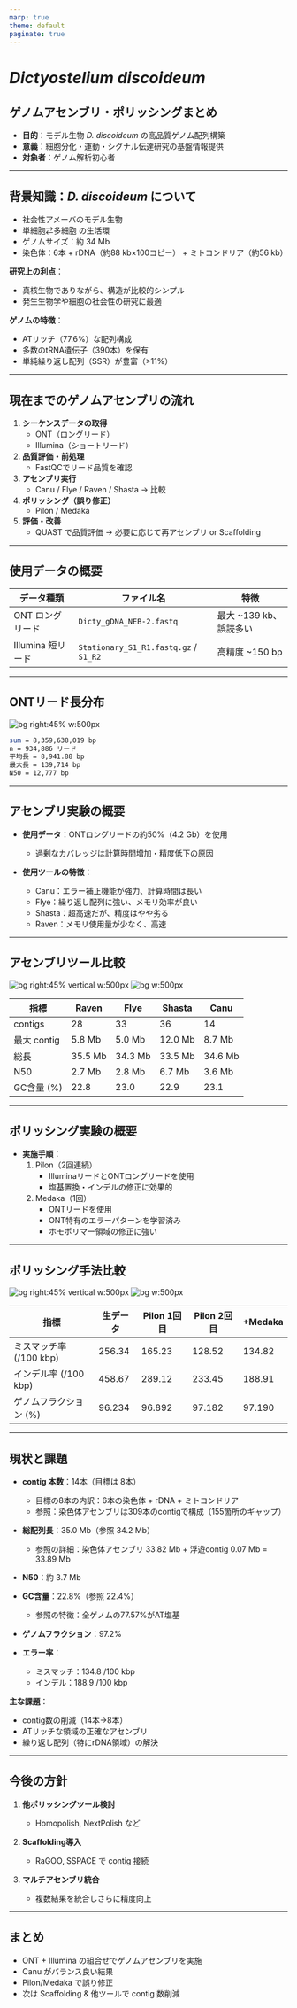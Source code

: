 ```yaml
---
marp: true
theme: default
paginate: true
---
```


# *Dictyostelium discoideum*  
## ゲノムアセンブリ・ポリッシングまとめ

- **目的**：モデル生物 *D. discoideum* の高品質ゲノム配列構築  
- **意義**：細胞分化・運動・シグナル伝達研究の基盤情報提供  
- **対象者**：ゲノム解析初心者  

---

## 背景知識：*D. discoideum* について

- 社会性アメーバのモデル生物  
- 単細胞⇄多細胞 の生活環  
- ゲノムサイズ：約 34 Mb  
- 染色体：6本 + rDNA（約88 kb×100コピー） + ミトコンドリア（約56 kb）

**研究上の利点**：
- 真核生物でありながら、構造が比較的シンプル
- 発生生物学や細胞の社会性の研究に最適

**ゲノムの特徴**：
- ATリッチ（77.6%）な配列構成
- 多数のtRNA遺伝子（390本）を保有
- 単純繰り返し配列（SSR）が豊富（>11%）

---

## 現在までのゲノムアセンブリの流れ

1. **シーケンスデータの取得**  
   - ONT（ロングリード）  
   - Illumina（ショートリード）  
2. **品質評価・前処理**  
   - FastQCでリード品質を確認 
1. **アセンブリ実行**  
   - Canu / Flye / Raven / Shasta -> 比較
1. **ポリッシング（誤り修正）**  
   - Pilon / Medaka  
5. **評価・改善**  
   - QUAST で品質評価 → 必要に応じて再アセンブリ or Scaffolding  

---

## 使用データの概要

| データ種類         | ファイル名                                 | 特徴              |
| ------------- | ------------------------------------- | --------------- |
| ONT ロングリード    | `Dicty_gDNA_NEB-2.fastq`              | 最大 ~139 kb、誤読多い |
| Illumina 短リード | `Stationary_S1_R1.fastq.gz` / `S1_R2` | 高精度 ~150 bp     |

---

## ONTリード長分布

![bg right:45% w:500px](../public/images/read-length.png)

```bash
sum = 8,359,638,019 bp  
n = 934,886 リード  
平均長 = 8,941.88 bp  
最大長 = 139,714 bp  
N50 = 12,777 bp  
````

---

## アセンブリ実験の概要

- **使用データ**：ONTロングリードの約50%（4.2 Gb）を使用
  - 過剰なカバレッジは計算時間増加・精度低下の原因

- **使用ツールの特徴**：
  - Canu：エラー補正機能が強力、計算時間は長い
  - Flye：繰り返し配列に強い、メモリ効率が良い
  - Shasta：超高速だが、精度はやや劣る
  - Raven：メモリ使用量が少なく、高速

---

## アセンブリツール比較

![bg right:45% vertical w:500px](../public/images/nx-graph.png)
![bg w:500px](../public/images/cumulative.png)

| 指標         | Raven   | Flye    | Shasta  | Canu    |
| ---------- | ------- | ------- | ------- | ------- |
| contigs  | 28      | 33      | 36      | 14      |
| 最大 contig | 5.8 Mb  | 5.0 Mb  | 12.0 Mb | 8.7 Mb  |
| 総長         | 35.5 Mb | 34.3 Mb | 33.5 Mb | 34.6 Mb |
| N50        | 2.7 Mb  | 2.8 Mb  | 6.7 Mb  | 3.6 Mb  |
| GC含量 (%)   | 22.8    | 23.0    | 22.9    | 23.1    |

---

## ポリッシング実験の概要

- **実施手順**：
  1. Pilon（2回連続）
     - IlluminaリードとONTロングリードを使用
     - 塩基置換・インデルの修正に効果的
  2. Medaka（1回）
     - ONTリードを使用
     - ONT特有のエラーパターンを学習済み
     - ホモポリマー領域の修正に強い

---

## ポリッシング手法比較

![bg right:45% vertical w:500px](../public/images/polishing-nx.png)
![bg w:500px](../public/images/polishing-cumulative.png)

| 指標                | 生データ | Pilon 1回目 | Pilon 2回目 | +Medaka |
| ----------------- | ------ | --------- | --------- | ------- |
| ミスマッチ率 (/100 kbp) | 256.34 | 165.23    | 128.52    | 134.82  |
| インデル率 (/100 kbp)  | 458.67 | 289.12    | 233.45    | 188.91  |
| ゲノムフラクション (%)     | 96.234 | 96.892    | 97.182    | 97.190  |

---

## 現状と課題

* **contig 本数**：14本（目標は 8本）
  * 目標の8本の内訳：6本の染色体 + rDNA + ミトコンドリア
  * 参照：染色体アセンブリは309本のcontigで構成（155箇所のギャップ）

* **総配列長**：35.0 Mb（参照 34.2 Mb）
  * 参照の詳細：染色体アセンブリ 33.82 Mb + 浮遊contig 0.07 Mb = 33.89 Mb

* **N50**：約 3.7 Mb
* **GC含量**：22.8%（参照 22.4%）
  * 参照の特徴：全ゲノムの77.57%がAT塩基

* **ゲノムフラクション**：97.2%
* **エラー率**：
  * ミスマッチ：134.8 /100 kbp
  * インデル：188.9 /100 kbp

**主な課題**：
* contig数の削減（14本→8本）
* ATリッチな領域の正確なアセンブリ
* 繰り返し配列（特にrDNA領域）の解決

---

## 今後の方針

1. **他ポリッシングツール検討**

   * Homopolish, NextPolish など
2. **Scaffolding導入**

   * RaGOO, SSPACE で contig 接続
3. **マルチアセンブリ統合**

   * 複数結果を統合しさらに精度向上


---

## まとめ

* ONT + Illumina の組合せでゲノムアセンブリを実施
* Canu がバランス良い結果
* Pilon/Medaka で誤り修正
* 次は Scaffolding & 他ツールで contig 数削減
